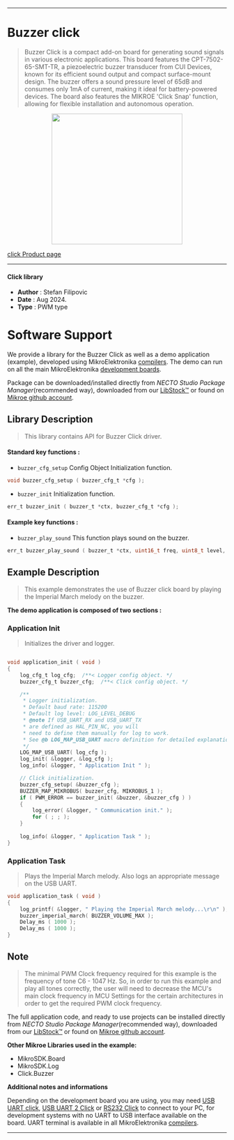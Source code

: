 
---
# Buzzer click

> Buzzer Click is a compact add-on board for generating sound signals in various electronic applications. This board features the CPT-7502-65-SMT-TR, a piezoelectric buzzer transducer from CUI Devices, known for its efficient sound output and compact surface-mount design. The buzzer offers a sound pressure level of 65dB and consumes only 1mA of current, making it ideal for battery-powered devices. The board also features the MIKROE 'Click Snap' function, allowing for flexible installation and autonomous operation.

<p align="center">
  <img src="https://download.mikroe.com/images/click_for_ide/buzzer_click.png" height=300px>
</p>

[click Product page](https://www.mikroe.com/buzzer-click)

---


#### Click library

- **Author**        : Stefan Filipovic
- **Date**          : Aug 2024.
- **Type**          : PWM type


# Software Support

We provide a library for the Buzzer Click
as well as a demo application (example), developed using MikroElektronika
[compilers](https://www.mikroe.com/necto-studio).
The demo can run on all the main MikroElektronika [development boards](https://www.mikroe.com/development-boards).

Package can be downloaded/installed directly from *NECTO Studio Package Manager*(recommended way), downloaded from our [LibStock&trade;](https://libstock.mikroe.com) or found on [Mikroe github account](https://github.com/MikroElektronika/mikrosdk_click_v2/tree/master/clicks).

## Library Description

> This library contains API for Buzzer Click driver.

#### Standard key functions :

- `buzzer_cfg_setup` Config Object Initialization function.
```c
void buzzer_cfg_setup ( buzzer_cfg_t *cfg );
```

- `buzzer_init` Initialization function.
```c
err_t buzzer_init ( buzzer_t *ctx, buzzer_cfg_t *cfg );
```

#### Example key functions :

- `buzzer_play_sound` This function plays sound on the buzzer.
```c
err_t buzzer_play_sound ( buzzer_t *ctx, uint16_t freq, uint8_t level, uint16_t duration );
```

## Example Description

> This example demonstrates the use of Buzzer click board by playing the Imperial March melody on the buzzer.

**The demo application is composed of two sections :**

### Application Init

> Initializes the driver and logger.

```c

void application_init ( void )
{
    log_cfg_t log_cfg;  /**< Logger config object. */
    buzzer_cfg_t buzzer_cfg;  /**< Click config object. */

    /** 
     * Logger initialization.
     * Default baud rate: 115200
     * Default log level: LOG_LEVEL_DEBUG
     * @note If USB_UART_RX and USB_UART_TX 
     * are defined as HAL_PIN_NC, you will 
     * need to define them manually for log to work. 
     * See @b LOG_MAP_USB_UART macro definition for detailed explanation.
     */
    LOG_MAP_USB_UART( log_cfg );
    log_init( &logger, &log_cfg );
    log_info( &logger, " Application Init " );

    // Click initialization.
    buzzer_cfg_setup( &buzzer_cfg );
    BUZZER_MAP_MIKROBUS( buzzer_cfg, MIKROBUS_1 );
    if ( PWM_ERROR == buzzer_init( &buzzer, &buzzer_cfg ) )
    {
        log_error( &logger, " Communication init." );
        for ( ; ; );
    }
    
    log_info( &logger, " Application Task " );
}

```

### Application Task

> Plays the Imperial March melody. Also logs an appropriate message on the USB UART.

```c
void application_task ( void )
{
    log_printf( &logger, " Playing the Imperial March melody...\r\n" );
    buzzer_imperial_march( BUZZER_VOLUME_MAX ); 
    Delay_ms ( 1000 );
    Delay_ms ( 1000 );
}
```

## Note

> The minimal PWM Clock frequency required for this example is the frequency of tone C6 - 1047 Hz. 
So, in order to run this example and play all tones correctly, the user will need to decrease 
the MCU's main clock frequency in MCU Settings for the certain architectures
in order to get the required PWM clock frequency.

The full application code, and ready to use projects can be installed directly from *NECTO Studio Package Manager*(recommended way), downloaded from our [LibStock&trade;](https://libstock.mikroe.com) or found on [Mikroe github account](https://github.com/MikroElektronika/mikrosdk_click_v2/tree/master/clicks).

**Other Mikroe Libraries used in the example:**

- MikroSDK.Board
- MikroSDK.Log
- Click.Buzzer

**Additional notes and informations**

Depending on the development board you are using, you may need
[USB UART click](https://www.mikroe.com/usb-uart-click),
[USB UART 2 Click](https://www.mikroe.com/usb-uart-2-click) or
[RS232 Click](https://www.mikroe.com/rs232-click) to connect to your PC, for
development systems with no UART to USB interface available on the board. UART
terminal is available in all MikroElektronika
[compilers](https://shop.mikroe.com/compilers).

---
